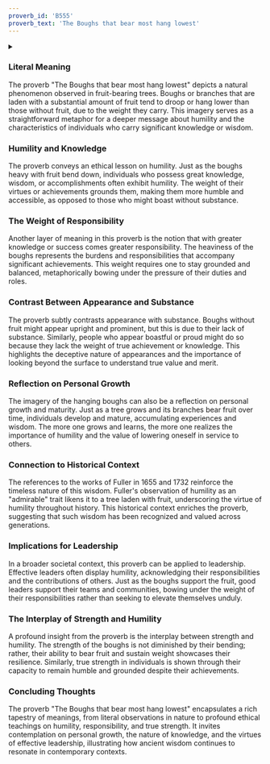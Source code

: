 ```yaml
---
proverb_id: 'B555'
proverb_text: 'The Boughs that bear most hang lowest'
---
```


<details>
<summary></summary>
<article>
B555 The Boughs that bear most hang lowest

1655 Fuller Church Hist. X iii, III 231: His humility set a lustre
on all, (admirable that the whole should be so low, whose several
parts were so high) . . like a tree loaden with fruit, bowing down its
branches. 1732 Ful., no. 4430.

</article>
</details>

### Literal Meaning

The proverb "The Boughs that bear most hang lowest" depicts a natural phenomenon observed in fruit-bearing trees. Boughs or branches that are laden with a substantial amount of fruit tend to droop or hang lower than those without fruit, due to the weight they carry. This imagery serves as a straightforward metaphor for a deeper message about humility and the characteristics of individuals who carry significant knowledge or wisdom.

### Humility and Knowledge

The proverb conveys an ethical lesson on humility. Just as the boughs heavy with fruit bend down, individuals who possess great knowledge, wisdom, or accomplishments often exhibit humility. The weight of their virtues or achievements grounds them, making them more humble and accessible, as opposed to those who might boast without substance.

### The Weight of Responsibility

Another layer of meaning in this proverb is the notion that with greater knowledge or success comes greater responsibility. The heaviness of the boughs represents the burdens and responsibilities that accompany significant achievements. This weight requires one to stay grounded and balanced, metaphorically bowing under the pressure of their duties and roles.

### Contrast Between Appearance and Substance

The proverb subtly contrasts appearance with substance. Boughs without fruit might appear upright and prominent, but this is due to their lack of substance. Similarly, people who appear boastful or proud might do so because they lack the weight of true achievement or knowledge. This highlights the deceptive nature of appearances and the importance of looking beyond the surface to understand true value and merit.

### Reflection on Personal Growth

The imagery of the hanging boughs can also be a reflection on personal growth and maturity. Just as a tree grows and its branches bear fruit over time, individuals develop and mature, accumulating experiences and wisdom. The more one grows and learns, the more one realizes the importance of humility and the value of lowering oneself in service to others.

### Connection to Historical Context

The references to the works of Fuller in 1655 and 1732 reinforce the timeless nature of this wisdom. Fuller's observation of humility as an "admirable" trait likens it to a tree laden with fruit, underscoring the virtue of humility throughout history. This historical context enriches the proverb, suggesting that such wisdom has been recognized and valued across generations.

### Implications for Leadership

In a broader societal context, this proverb can be applied to leadership. Effective leaders often display humility, acknowledging their responsibilities and the contributions of others. Just as the boughs support the fruit, good leaders support their teams and communities, bowing under the weight of their responsibilities rather than seeking to elevate themselves unduly.

### The Interplay of Strength and Humility

A profound insight from the proverb is the interplay between strength and humility. The strength of the boughs is not diminished by their bending; rather, their ability to bear fruit and sustain weight showcases their resilience. Similarly, true strength in individuals is shown through their capacity to remain humble and grounded despite their achievements.

### Concluding Thoughts

The proverb "The Boughs that bear most hang lowest" encapsulates a rich tapestry of meanings, from literal observations in nature to profound ethical teachings on humility, responsibility, and true strength. It invites contemplation on personal growth, the nature of knowledge, and the virtues of effective leadership, illustrating how ancient wisdom continues to resonate in contemporary contexts.
